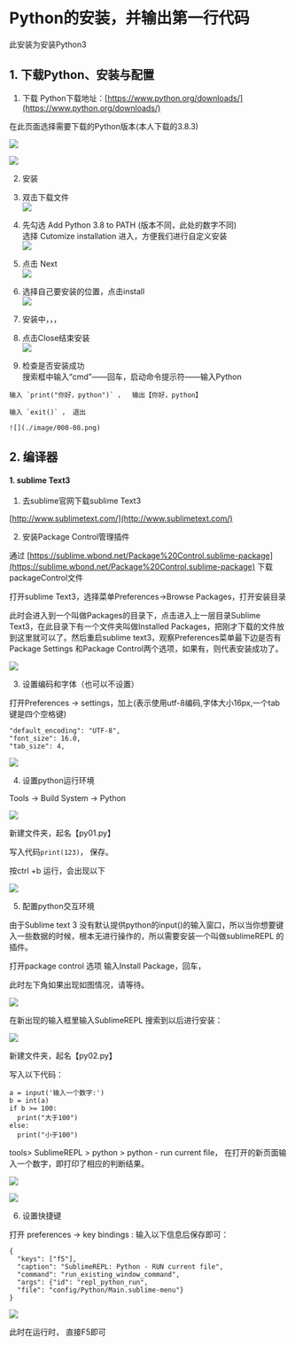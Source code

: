# Python的安装，并输出第一行代码

此安装为安装Python3 

## 1. 下载Python、安装与配置

1. 下载
Python下载地址：[https://www.python.org/downloads/](https://www.python.org/downloads/)

  在此页面选择需要下载的Python版本(本人下载的3.8.3)

  ![](https://github.com/LiangJunRan/pythonNote/blob/master/pypypy/image/000-01.png)

  ![](https://github.com/LiangJunRan/pythonNote/blob/master/pypypy/image/000-02.png)

2. 安装

  1. 双击下载文件    
    ![](./image/000-03.png)  
  2. 先勾选 Add Python 3.8 to PATH (版本不同，此处的数字不同)  
     选择 Cutomize installation 进入，方便我们进行自定义安装  
    ![](./image/000-04.png)
  3. 点击 Next   
    ![](./image/000-05.png)  
  4. 选择自己要安装的位置，点击install  
    ![](./image/000-06.png)  
  5. 安装中，，，  
  6. 点击Close结束安装  
    ![](./image/000-07.png)  
  7. 检查是否安装成功  
    搜索框中输入“cmd”——回车，启动命令提示符——输入Python  
    
    输入 `print("你好，python")` ，  输出【你好，python】  
    
    输入 `exit()` ， 退出  
    
    ![](./image/000-08.png)

## 2. 编译器

#### 1. sublime Text3

1. 去sublime官网下载sublime Text3 

  [http://www.sublimetext.com/](http://www.sublimetext.com/)

2. 安装Package Control管理插件

  通过 [https://sublime.wbond.net/Package%20Control.sublime-package](https://sublime.wbond.net/Package%20Control.sublime-package) 下载packageControl文件  

  打开sublime Text3，选择菜单Preferences->Browse Packages，打开安装目录  
  
  此时会进入到一个叫做Packages的目录下，点击进入上一层目录Sublime Text3，在此目录下有一个文件夹叫做Installed Packages，把刚才下载的文件放到这里就可以了。然后重启sublime text3，观察Preferences菜单最下边是否有Package Settings 和Package Control两个选项，如果有，则代表安装成功了。  
  
  ![](./image/000-09.png)

3. 设置编码和字体（也可以不设置）

  打开Preferences -> settings，加上(表示使用utf-8编码,字体大小16px,一个tab 键是四个空格键)
  
  ```
  "default_encoding": "UTF-8",
  "font_size": 16.0,
  "tab_size": 4,
  ```
  ![](./image/000-10.png)
  
4. 设置python运行环境  
  
  Tools -> Build System -> Python  
  
  ![](./image/000-11.png)
  
  新建文件夹，起名【py01.py】
  
  写入代码`print(123)`， 保存。
  
  按ctrl +b 运行，会出现以下  
  
  ![](./image/000-12.png)
  
5. 配置python交互环境   

  由于Sublime text 3 没有默认提供python的input()的输入窗口，所以当你想要键入一些数据的时候，根本无进行操作的，所以需要安装一个叫做sublimeREPL 的插件。

  打开package control 选项 输入Install Package，回车，  
  
  此时左下角如果出现如图情况，请等待。  
  
  ![](./image/000-13.png)
  
  在新出现的输入框里输入SublimeREPL 搜索到以后进行安装：  

  ![](./image/000-14.png)
  
  新建文件夹，起名【py02.py】  
  
  写入以下代码：  
  
  ```
  a = input('输入一个数字:')
  b = int(a)
  if b >= 100:
  	print("大于100")
  else:
  	print("小于100")
  ```
  tools> SublimeREPL > python > python - run current file， 在打开的新页面输入一个数字，即打印了相应的判断结果。  
  
  ![](./image/000-15.png)  
  
  ![](./image/000-16.png)  
  
6. 设置快捷键

  打开 preferences -> key bindings :
  输入以下信息后保存即可：  
  
  ```
  {
    "keys": ["f5"],  
    "caption": "SublimeREPL: Python - RUN current file",  
    "command": "run_existing_window_command", 
    "args": {"id": "repl_python_run",  
    "file": "config/Python/Main.sublime-menu"} 
  }
  
  ```
  ![](./image/000-17.png)
  
  此时在运行时， 直接F5即可
